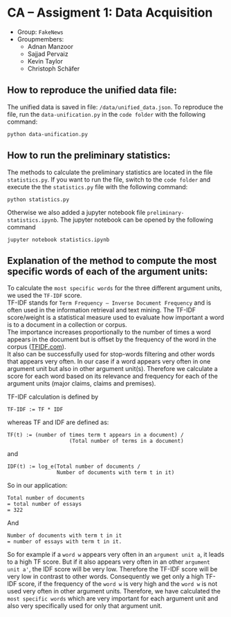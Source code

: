 # CA – Assigment 1: Data Acquisition

* Group: `FakeNews`
* Groupmembers:
    * Adnan Manzoor
    * Sajjad Pervaiz
    * Kevin Taylor
    * Christoph Schäfer

## How to reproduce the unified data file:
The unified data is saved in file:  `/data/unified_data.json`.
To reproduce the file, run the `data-unification.py` in the `code folder` with the following command:

```
python data-unification.py
```

## How to run the preliminary statistics:
The methods to calculate the preliminary statistics are located in the file `statistics.py`.
If you want to run the file, switch to the `code folder` and execute the the `statistics.py` file with the following command:
```
python statistics.py
```

Otherwise we also added a jupyter notebook file `preliminary-statistics.ipynb`.
The jupyter notebook can be opened by the following command

```
jupyter notebook statistics.ipynb
```


## Explanation of the method to compute the most specific words of each of the argument units:
To calculate the `most specific words` for the three different argument units, we used the `TF-IDF` score.  
TF-IDF stands for `Term Frequency – Inverse Document Frequency`  and is often used in the information retrieval and text mining.
The TF-IDF score/weight is a statistical measure used to evaluate how important a word is to a document in a collection or corpus.  
The importance increases proportionally to the number of times a word appears in the document but is offset by the frequency of the word in the corpus ([TFIDF.com](http://www.tfidf.com/)).  
It also can be successfully used for stop-words filtering and other words that appears very often.
In our case if a word appears very often in one argument unit but also in other argument unit(s).
Therefore we calculate a score for each word based on its relevance and frequency for each of the argument units (major claims, claims and premises).  

TF-IDF calculation is defined by
```
TF-IDF := TF * IDF
```
whereas TF and IDF are defined as:
```
TF(t) := (number of times term t appears in a document) /   
                    (Total number of terms in a document)
```
and
```
IDF(t) := log_e(Total number of documents / 
                Number of documents with term t in it)
```
So in our application:
```
Total number of documents  
= total number of essays  
= 322
```
And 
```
Number of documents with term t in it  
= number of essays with term t in it.
```

So for example if a `word w` appears very often in an `argument unit a`, it leads to a high TF score.
But if it also appears very often in an other `argument unit a'`, the IDF score will be very low.
Therefore the TF-IDF score will be very low in contrast to other words.
Consequently we get only a high TF-IDF score, if the frequency of the `word w` is very high and the `word w` is not used very often in other argument units.
Therefore, we have calculated the `most specific words` which are very important for each argument unit and also very specifically used for only that argument unit.

